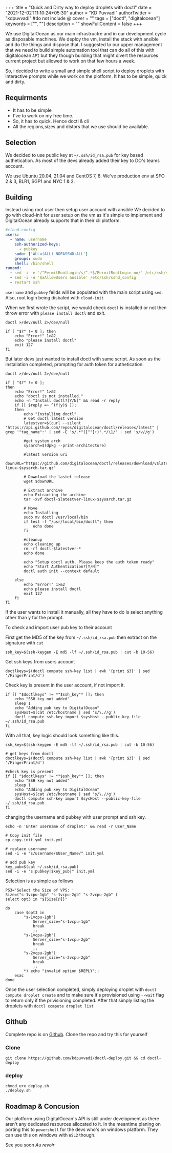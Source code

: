 +++
title = "Quick and Dirty way to deploy droplets with doctl"
date = "2021-12-02T11:10:24+05:30"
author = "KD Puvvadi"
authorTwitter = "kdpuvvadi" #do not include @
cover = ""
tags = ["doctl", "digitalocean"]
keywords = ["", ""]
description = ""
showFullContent = false
+++


We use DigitalOcean as our main infrastructre and in our development cycle as disposable machines. We deploy the vm, install the stack with ansible and do the things and dispose that. I suggested to our upper management that we need to build simple automation tool that can do all of this with digitalocean `API` but they though building that might divert the resources current project but allowed to work on that few hours a week. 

So, i decided to write a small and simple shell script to deploy droplets with interactive prompts while we work on the plotform. It has to be simple, quick and dirty. 

## Requirments 

- It has to be simple
- I've to work on my free time. 
- So, it has to quick. Hence doctl & cli
- All the regions,sizes and distors that we use should be available. 

## Selection

We decided to use public key at `~/.ssh/id_rsa.pub` for key based authetication. As most of the devs already added their key to DO's teams account.

We use Ubuntu 20.04, 21.04 and CentOS 7, 8. We've production env at SFO 2 & 3, BLR1, SGP1 and NYC 1 & 2.

## Building

Instead using root user then setup user account with ansible We decided to go with cloud-init for user setup on the vm as it's simple to implement and DigitalOcean already supports that in their cli plotform. 

```yaml
#cloud-config
users:
  - name: username
    ssh-authorized-keys:
      - pubkey
    sudo: ['ALL=(ALL) NOPASSWD:ALL']
    groups: sudo
    shell: /bin/shell
runcmd:
  - sed -i -e '/^PermitRootLogin/s/^.*$/PermitRootLogin no/' /etc/ssh/sshd_config
  - sed -i -e '$aAllowUsers ansible' /etc/ssh/sshd_config
  - restart ssh
```

`username` and `pubkey` feilds will be populated with the main script using `sed`. Also, root login being disbaled with `cloud-init`

When we first wrote the script, we would check `doctl` is installed or not then throw error with `please install doctl` and exit. 

```shell
doctl >/dev/null 2>/dev/null

if [ "$?" != 0 ]; then
    echo "Error!" 1>&2
    echo "please install doctl"
    exit 127
fi
```

But later devs just wanted to install doctl with same script. As soon as the installation completed, prompting for auth token for authetication. 

```shell 
doctl >/dev/null 2>/dev/null

if [ "$?" != 0 ]; 
then 
    echo "Error!" 1>&2
    echo "doctl is not installed."
    echo -n "Install doctl?[Y/N]" && read -r reply 
    if [[ $reply =~ ^(Y|y)$ ]];
    then
        echo "Installing doctl"
        # Get doctl latest version
        latestver=$(curl --silent "https://api.github.com/repos/digitalocean/doctl/releases/latest" | grep '"tag_name":' | sed -E 's/.*"([^"]+)".*/\1/' | sed 's/v//g')
        
        #get system arch
        sysarch=$(dpkg --print-architecture)

        #latest version uri
        downURL="https://github.com/digitalocean/doctl/releases/download/v$latestver/doctl-$latestver-linux-$sysarch.tar.gz"

        # Download the lastet release
        wget $downURL 

        # Extract archive
        echo Extracting the archive
        tar -xvf doctl-$latestver-linux-$sysarch.tar.gz

        # Move
        echo Installing
        sudo mv doctl /usr/local/bin
        if test -f "/usr/local/bin/doctl"; then
            echo done
        fi

        #cleanup
        echo cleaning up
        rm -rf doctl-$latestver-*
        echo done

        echo "Setup doctl auth. Please keep the auth token ready"
        echo "Start Authentication?[Y/N]"
        doctl auth init --context default
        
    else
        echo "Error!" 1>&2
        echo please install doctl
        exit 127
    fi
fi
```

If the user wants to install it manually, all they have to do is select anything other than y for the prompt. 

To check and import user pub key to their account

First get the MD5 of the key from `~/.ssh/id_rsa.pub` then extract on the signature with `cut`

```shell
ssh_key=$(ssh-keygen -E md5 -lf ~/.ssh/id_rsa.pub | cut -b 10-56)
```

Get ssh keys from users account

```shell
doctlkeys=$(doctl compute ssh-key list | awk '{print $3}' | sed '/FingerPrint/d')
```

Check key is present in the user account, if not import it. 

```shell
if [[ "$doctlkeys" != *"$ssh_key"* ]]; then
    echo "SSH key not added"
    sleep 1
    echo "Adding pub key to DigitalOcean"
    sysHost=$(cat /etc/hostname | sed 's/\.//g')
    doctl compute ssh-key import $sysHost --public-key-file ~/.ssh/id_rsa.pub
fi
```

With all that, key logic should look something like this. 

```shell
ssh_key=$(ssh-keygen -E md5 -lf ~/.ssh/id_rsa.pub | cut -b 10-56)

# get keys from doctl
doctlkeys=$(doctl compute ssh-key list | awk '{print $3}' | sed '/FingerPrint/d')

#check key is present
if [[ "$doctlkeys" != *"$ssh_key"* ]]; then
    echo "SSH key not added"
    sleep 1
    echo "Adding pub key to DigitalOcean"
    sysHost=$(cat /etc/hostname | sed 's/\.//g')
    doctl compute ssh-key import $sysHost --public-key-file ~/.ssh/id_rsa.pub
fi
```

changing the username and pubkey with user prompt and ssh key. 

```shell
echo -n 'Enter username of droplet:' && read -r User_Name

# Copy init file
cp copy.init.yml init.yml

# replace username
sed -i -e "s/username/$User_Name/" init.yml

# add pub key
key_pub=$(cat ~/.ssh/id_rsa.pub)
sed -i -e "s|pubkey|$key_pub|" init.yml
```

Selection is as simple as follows

```shell
PS3='Select the Size of VPS: '
Size=("s-1vcpu-1gb" "s-1vcpu-2gb" "s-2vcpu-2gb" )
select opt3 in "${Size[@]}"

do
    case $opt3 in
        "s-1vcpu-1gb")
            Server_size="s-1vcpu-1gb"
            break
            ;;
        "s-1vcpu-2gb")
            Server_size="s-1vcpu-2gb"
            break
            ;;
        "s-2vcpu-2gb")
            Server_size="s-2vcpu-2gb"
            break
            ;;
        *) echo "invalid option $REPLY";; 
    esac
done
```

Once the user selection completed, simply deploying droplet with `doctl compute droplet create` and to make sure it's provisioned using `--wait` flag to return only if the privisioning completed. After that simply listing the droplets with `doctl compute droplet list`

## Github

Complete repo is on [Github](https://github.com/kdpuvvadi/doctl-deploy). Clone the repo and try this for yourself

### Clone

```shell
git clone https://github.com/kdpuvvadi/doctl-deploy.git && cd doctl-deploy
```
### deploy 

```shell 
chmod u+x deploy.sh
./deploy.sh
```

## Roadmap & Concusion

Our plotform using DigitalOcean's API is still under development as there aren't any dedicated resources allocated to it. In the meantime planing on porting this to `powershell` for the devs who's on windows platform. They can use this on windows with `WSL2` though. 

See you soon *Au revoir*
